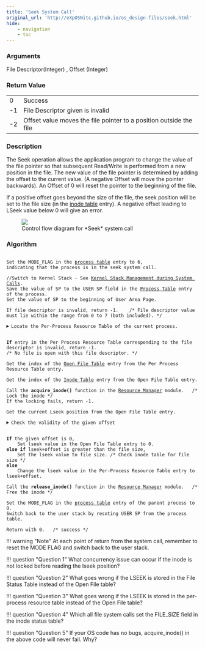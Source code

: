 ```yaml
---
title: 'Seek System Call'
original_url: 'http://eXpOSNitc.github.io/os_design-files/seek.html'
hide: 
    - navigation
    - toc
---
```


### Arguments
File Descriptor(Integer) , Offset (Integer)


### Return Value

|  |  | 
| --- | --- | 
| 0 | Success |
| -1 | File Descriptor given is invalid |
| -2 | Offset value moves the file pointer to a position outside the file |



### Description
The Seek operation allows the application program to change the value of the file pointer so that subsequent Read/Write is performed from a new position in the file. The new value of the file pointer is determined by adding the offset to the current value. (A negative Offset will move the pointer backwards). An Offset of 0 will reset the pointer to the beginning of the file. 


If a positive offset goes beyond the size of the file, the seek position will be set to the file size (in the [inode table](disk-ds.md#inode-table) entry). A negative offset leading to LSeek value below 0 will give an error.



  

<figure>
	<img src="../../assets/img/roadmap/Seek.png">
	<figcaption>Control flow diagram for *Seek* system call</figcaption>
</figure>

  
  

### Algorithm

<pre><code>
Set the MODE_FLAG in the <a href="../../os-design/process-table/">process table</a> entry to 6, 
indicating that the process is in the seek system call.

//Switch to Kernel Stack - See <a href="../../os-design/stack-smcall/">Kernel Stack Management during System Calls</a>. 
Save the value of SP to the USER SP field in the <a href="../../os-design/process-table/">Process Table</a> entry of the process.
Set the value of SP to the beginning of User Area Page.

If file descriptor is invalid, return -1.    /* File descriptor value must lie within the range from 0 to 7 (both included). */

<details class="code-accordion"><summary>Locate the Per-Process Resource Table of the current process.</summary>
                 Find the PID of the current process from the <a href="../../os-design/mem-ds/#system-status-table" target="_blank">System Status Table</a>.
                 Find the User Area page number from the <a href="../../os-design/process-table/#per-process-resource-table" target="_blank">Process Table </a>entry.
                 The  <a href="../../os-design/process-table/#per-process-resource-table">Per-Process Resource Table</a> is located at the  <a href="../../support-tools/constants/" target="_blank">RESOURCE_TABLE_OFFSET</a> from the base of the <a href="../../os-design/process-table/#user-area" target="_blank"> User Area Page </a>.
</details>

<b>If</b> entry in the Per Process Resource Table corresponding to the file descriptor is invalid, return -1.   
/* No file is open with this file descriptor. */

Get the index of the <a href="../../os-design/mem-ds/#open-file-table" target="_blank">Open File Table</a> entry from the Per Process Resource Table entry.

Get the index of the <a href="../../os-design/disk-ds/#inode-table" target="_blank">Inode Table</a> entry from the Open File Table entry.

Call the <b>acquire_inode()</b> function in the <a href="../../modules/module-00/">Resource Manager</a> module.   /* Lock the inode */
If the locking fails, return -1. 

Get the current Lseek position from the Open File Table entry. 

<details class="code-accordion"><summary>Check the validity of the given offset </summary>
1. Get the file size of the file from the <a href="../../os-design/disk-ds/#inode-table" target="_blank">Inode Table</a> (Use 480 if inode index is "INODE_ROOT").
2. <b>If</b> (lseek + the given offset) is less than 0, <b>release_inode()</b> and return -2.
</details>

<b>If</b> the given offset is 0,
	Set lseek value in the Open File Table entry to 0.
<b>else if</b> lseek+offset is greater than the file size,
	Set the lseek value to file size. /* Check inode table for file size */
<b>else</b>
	Change the lseek value in the Per-Process Resource Table entry to lseek+offset.

Call the <b>release_inode()</b> function in the <a href="../../modules/module-00/">Resource Manager</a> module.   /* Free the inode */

Set the MODE_FLAG in the <a href="../../os-design/process-table/">process table</a> entry of the parent process to 0.
Switch back to the user stack by resoting USER SP from the process table.

Return with 0.   /* success */
</code></pre>

!!! warning "Note"
	At each point of return from the system call, remember to reset the MODE FLAG and switch back to the user stack.


!!! question "Question 1"
	What concurrency issue can occur if the inode is not locked before reading the lseek position?

!!! question "Question 2"
	What goes wrong if the LSEEK is stored in the File Status Table instead of the Open File table?

!!! question "Question 3"
	What goes wrong if the LSEEK is stored in the per-process resource table instead of the Open File table?

!!! question "Question 4"
	Which all file system calls set the FILE_SIZE field in the inode status table?

!!! question "Question 5"
	If your OS code has no bugs, acquire_inode() in the above code will never fail. Why?